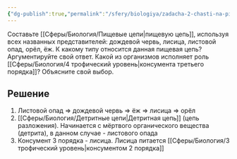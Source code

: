 ```yaml
---
{"dg-publish":true,"permalink":"/sfery/biologiya/zadacha-2-chasti-na-pishhevuyu-czep/","tags":["Экология"]}
---
```


Составьте [[Сферы/Биология/Пищевые цепи\|пищевую цепь]], используя всех названных представителей: дождевой червь, лисица, листовой опад, орёл, ёж. К какому типу относится данная пищевая цепь? Аргументируйте свой ответ. Какой из организмов исполняет роль [[Сферы/Биология/4 трофический уровень\|консумента третьего порядка]]? Объясните свой выбор.
## Решение 
1. Листовой опад => дождевой червь => ёж => лисица => орёл 
2. [[Сферы/Биология/Детритные цепи\|Детритная цепь]] (цепь разложения). Начинается с мёртвого органического вещества (детрита), в данном случае - листового опада 
3. Консумент 3 порядка - лисица. Лисица питается [[Сферы/Биология/3 трофический уровень\|консументом 2 порядка]] 
